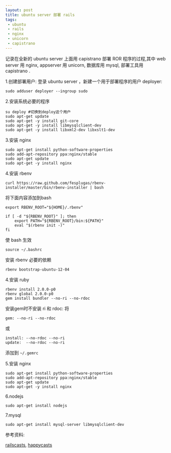 ```yaml
---
layout: post
title: ubuntu server 部署 rails
tags: 
 - ubuntu
 - rails
 - nginx
 - unicorn
 - capistrano
---
```

记录在全新的 ubuntu server 上面用 capistrano 部署 ROR 程序的过程,其中 web server 用 nginx, appserver 用 unicorn, 数据库用 mysql, 部署工具用 capistrano .

1.创建部署用户:
登录 ubuntu server ，新建一个用于部署程序的用户 deployer:

```
sudo adduser deployer --ingroup sudo
```
    
2.安装系统必要的程序
  
```
su deploy #切换到deploy这个用户
sudo apt-get update
sudo apt-get -y install git-core
sudo apt-get -y install libmysqlclient-dev
sudo apt-get -y install libxml2-dev libxslt1-dev
```
	
3.安装 nginx

```
sudo apt-get install python-software-properties
sudo add-apt-repository ppa:nginx/stable
sudo apt-get update
sudo apt-get -y install nginx
```
	
4.安装 rbenv

 ```
curl https://raw.github.com/fesplugas/rbenv-installer/master/bin/rbenv-installer | bash
 ```
   
将下面内容添加到bash


```
export RBENV_ROOT="${HOME}/.rbenv"

if [ -d "${RBENV_ROOT}" ]; then
  	export PATH="${RBENV_ROOT}/bin:${PATH}"
  	eval "$(rbenv init -)"
fi
```

使 bash 生效


```
source ~/.bashrc
```
   
安装 rbenv 必要的依赖


```
rbenv bootstrap-ubuntu-12-04
```

4.安装 ruby

```
rbenv install 2.0.0-p0
rbenv global 2.0.0-p0
gem install bundler --no-ri --no-rdoc
```
    
安装gem时不安装 ri 和 rdoc:
将

```
gem: --no-ri --no-rdoc
```

或


```
install: --no-rdoc --no-ri 
update:  --no-rdoc --no-ri
```

添加到 `~/.gemrc`

5.安装 nginx

```
sudo apt-get install python-software-properties
sudo add-apt-repository ppa:nginx/stable
sudo apt-get update
sudo apt-get -y install nginx
```

6.nodejs

```
sudo apt-get install nodejs

```
7.mysql

```
sudo apt-get install mysql-server libmysqlclient-dev
```


参考资料:

  [railscasts](http://railscasts.com/episodes/335-deploying-to-a-vps),
  [happycasts](http://happycasts.net/episodes/42)